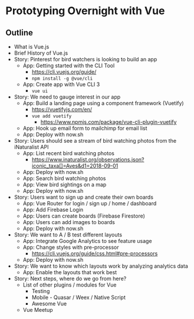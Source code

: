 # Prototyping Overnight with Vue

## Outline

* What is Vue.js
* Brief History of Vue.js
* Story: Pinterest for bird watchers is looking to build an app
  * App: Getting started with the CLI Tool
    * https://cli.vuejs.org/guide/
    * `npm install -g @vue/cli`
  * App: Create app with Vue CLI 3
    * `vue ui`
* Story: We need to gauge interest in our app
  * App: Build a landing page using a component framework (Vuetify)
    * https://vuetifyjs.com/en/
    * `vue add vuetify`
      * https://www.npmjs.com/package/vue-cli-plugin-vuetify
  * App: Hook up email form to mailchimp for email list
  * App: Deploy with now.sh
* Story: Users should see a stream of bird watching photos from the iNaturalist API
  * App: List recent bird watching photos
    * https://www.inaturalist.org/observations.json?iconic_taxa[]=Aves&d1=2018-09-01
  * App: Deploy with now.sh
  * App: Search bird watching photos
  * App: View bird sightings on a map
  * App: Deploy with now.sh
* Story: Users want to sign up and create their own boards
  * App: Vue Router for login / sign up / home / dashboard
  * App: Add Firebase Login
  * App: Users can create boards (Firebase Firestore)
  * App: Users can add images to boards
  * App: Deploy with now.sh
* Story: We want to A / B test different layouts
  * App: Integrate Google Analytics to see feature usage
  * App: Change styles with pre-processor
    * https://cli.vuejs.org/guide/css.html#pre-processors
  * App: Deploy with now.sh
* Story: We want to know which layouts work by analyzing analytics data
  * App: Enable the layouts that work best
* Story: Next steps, where do we go from here?
  * List of other plugins / modules for Vue
    * Testing
    * Mobile - Quasar / Weex / Native Script
    * Awesome Vue
  * Vue Meetup

